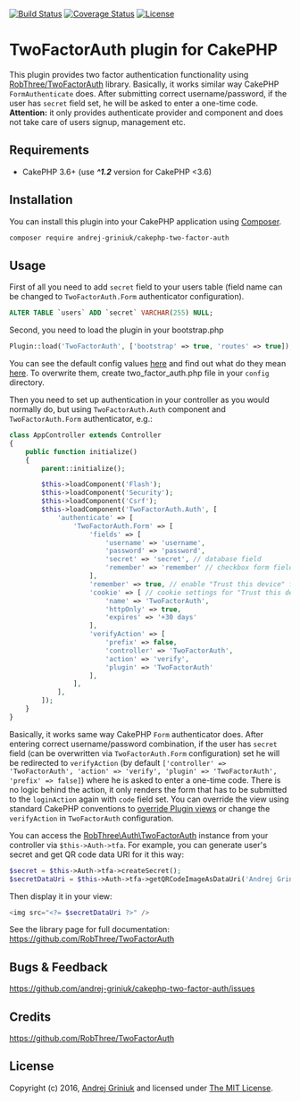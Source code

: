 [![Build Status](https://img.shields.io/travis/andrej-griniuk/cakephp-two-factor-auth/master.svg?style=flat-square)](https://travis-ci.org/andrej-griniuk/cakephp-two-factor-auth)
[![Coverage Status](https://img.shields.io/coveralls/andrej-griniuk/cakephp-two-factor-auth.svg?style=flat-square)](https://coveralls.io/r/andrej-griniuk/cakephp-two-factor-auth?branch=master)
[![License](https://img.shields.io/badge/license-MIT-blue.svg?style=flat-square)](LICENSE)

# TwoFactorAuth plugin for CakePHP

This plugin provides two factor authentication functionality using [RobThree/TwoFactorAuth](https://github.com/RobThree/TwoFactorAuth) library.
Basically, it works similar way CakePHP `FormAuthenticate` does. After submitting correct username/password, if the user has `secret` field set, he will be asked to enter a one-time code.
**Attention:** it only provides authenticate provider and component and does not take care of users signup, management etc.

## Requirements

- CakePHP 3.6+ (use ***^1.2*** version for CakePHP <3.6)

## Installation

You can install this plugin into your CakePHP application using [Composer][composer].

```bash
composer require andrej-griniuk/cakephp-two-factor-auth
```

## Usage

First of all you need to add `secret` field to your users table (field name can be changed to `TwoFactorAuth.Form` authenticator configuration).
```sql
ALTER TABLE `users` ADD `secret` VARCHAR(255) NULL;
```

Second, you need to load the plugin in your bootstrap.php

```php
Plugin::load('TwoFactorAuth', ['bootstrap' => true, 'routes' => true]);
```

You can see the default config values [here](https://github.com/andrej-griniuk/cakephp-two-factor-auth/blob/master/config/two_factor_auth.php) and find out what do they mean [here](https://github.com/RobThree/TwoFactorAuth#usage). To overwrite them, create two_factor_auth.php file in your `config` directory.

Then you need to set up authentication in your controller as you would normally do, but using `TwoFactorAuth.Auth` component and `TwoFactorAuth.Form` authenticator, e.g.:

```php
class AppController extends Controller
{
    public function initialize()
    {
        parent::initialize();

        $this->loadComponent('Flash');
        $this->loadComponent('Security');
        $this->loadComponent('Csrf');
        $this->loadComponent('TwoFactorAuth.Auth', [
            'authenticate' => [
                'TwoFactorAuth.Form' => [
                    'fields' => [
                        'username' => 'username',
                        'password' => 'password',
                        'secret' => 'secret', // database field
                        'remember' => 'remember' // checkbox form field name for "Trust this device" feature
                    ],
                    'remember' => true, // enable "Trust this device" feature
                    'cookie' => [ // cookie settings for "Trust this device" feature
                        'name' => 'TwoFactorAuth',
                        'httpOnly' => true,
                        'expires' => '+30 days'
                    ],
                    'verifyAction' => [
                        'prefix' => false,
                        'controller' => 'TwoFactorAuth',
                        'action' => 'verify',
                        'plugin' => 'TwoFactorAuth'
                    ],
                ],
            ],
        ]);
    }
}
```

Basically, it works same way CakePHP `Form` authenticator does.
After entering correct username/password combination, if the user has `secret` field (can be overwritten via `TwoFactorAuth.Form` configuration) set he will be redirected to `verifyAction` (by default `['controller' => 'TwoFactorAuth', 'action' => 'verify', 'plugin' => 'TwoFactorAuth', 'prefix' => false]`) where he is asked to enter a one-time code.
There is no logic behind the action, it only renders the form that has to be submitted to the `loginAction` again with `code` field set.
You can override the view using standard CakePHP conventions to [override Plugin views](http://book.cakephp.org/3.0/en/plugins.html#overriding-plugin-templates-from-inside-your-application) or change the `verifyAction` in `TwoFactorAuth` configuration.

You can access the [RobThree\Auth\TwoFactorAuth](https://github.com/RobThree/TwoFactorAuth) instance from your controller via `$this->Auth->tfa`. For example, you can generate user's secret and get QR code data URI for it this way:
```php
$secret = $this->Auth->tfa->createSecret();
$secretDataUri = $this->Auth->tfa->getQRCodeImageAsDataUri('Andrej Griniuk', $secret);
```
Then display it in your view:
```php
<img src="<?= $secretDataUri ?>" />
```
See the library page for full documentation: https://github.com/RobThree/TwoFactorAuth

## Bugs & Feedback

https://github.com/andrej-griniuk/cakephp-two-factor-auth/issues

## Credits

https://github.com/RobThree/TwoFactorAuth

## License

Copyright (c) 2016, [Andrej Griniuk][andrej-griniuk] and licensed under [The MIT License][mit].

[cakephp]:http://cakephp.org
[composer]:http://getcomposer.org
[mit]:http://www.opensource.org/licenses/mit-license.php
[andrej-griniuk]:https://github.com/andrej-griniuk
